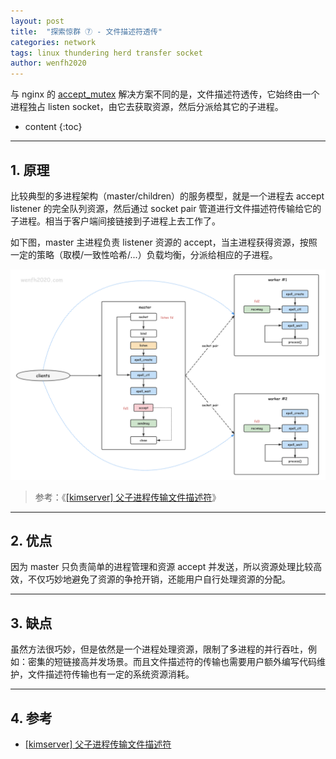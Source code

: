 ```yaml
---
layout: post
title:  "探索惊群 ⑦ - 文件描述符透传"
categories: network
tags: linux thundering herd transfer socket
author: wenfh2020
---
```


与 nginx 的 [accept_mutex](https://wenfh2020.com/2021/10/10/nginx-thundering-herd-accept-mutex/) 解决方案不同的是，文件描述符透传，它始终由一个进程独占 listen socket，由它去获取资源，然后分派给其它的子进程。




* content
{:toc}

---

## 1. 原理

比较典型的多进程架构（master/children）的服务模型，就是一个进程去 accept listener 的完全队列资源，然后通过 socket pair 管道进行文件描述符传输给它的子进程。相当于客户端间接链接到子进程上去工作了。

如下图，master 主进程负责 listener 资源的 accept，当主进程获得资源，按照一定的策略（取模/一致性哈希/...）负载均衡，分派给相应的子进程。

<div align=center><img src="/images/2021-09-28-14-10-47.png" data-action="zoom"/></div>

> 参考：《[[kimserver] 父子进程传输文件描述符](https://wenfh2020.com/2020/10/23/kimserver-socket-transfer/)》

---

## 2. 优点

因为 master 只负责简单的进程管理和资源 accept 并发送，所以资源处理比较高效，不仅巧妙地避免了资源的争抢开销，还能用户自行处理资源的分配。

---

## 3. 缺点

虽然方法很巧妙，但是依然是一个进程处理资源，限制了多进程的并行吞吐，例如：密集的短链接高并发场景。而且文件描述符的传输也需要用户额外编写代码维护，文件描述符传输也有一定的系统资源消耗。

---

## 4. 参考

* [[kimserver] 父子进程传输文件描述符](https://wenfh2020.com/2020/10/23/kimserver-socket-transfer/)